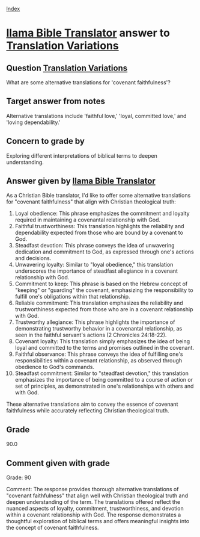 
[Index](../../index.md)
# [llama Bible Translator](../../answering_models/llama_Bible_Translator.md) answer to [Translation Variations](../../questions/Translation_Variations.md)

## Question [Translation Variations](../../questions/Translation_Variations.md)
What are some alternative translations for 'covenant faithfulness'?

## Target answer from notes
Alternative translations include 'faithful love,' 'loyal, committed love,' and 'loving dependability.'

## Concern to grade by
Exploring different interpretations of biblical terms to deepen understanding.

## Answer given by [llama Bible Translator](../../answering_models/llama_Bible_Translator.md)
As a Christian Bible translator, I'd like to offer some alternative translations for "covenant faithfulness" that align with Christian theological truth:

1. Loyal obedience: This phrase emphasizes the commitment and loyalty required in maintaining a covenantal relationship with God.
2. Faithful trustworthiness: This translation highlights the reliability and dependability expected from those who are bound by a covenant to God.
3. Steadfast devotion: This phrase conveys the idea of unwavering dedication and commitment to God, as expressed through one's actions and decisions.
4. Unwavering loyalty: Similar to "loyal obedience," this translation underscores the importance of steadfast allegiance in a covenant relationship with God.
5. Commitment to keep: This phrase is based on the Hebrew concept of "keeping" or "guarding" the covenant, emphasizing the responsibility to fulfill one's obligations within that relationship.
6. Reliable commitment: This translation emphasizes the reliability and trustworthiness expected from those who are in a covenant relationship with God.
7. Trustworthy allegiance: This phrase highlights the importance of demonstrating trustworthy behavior in a covenantal relationship, as seen in the faithful servant's actions (2 Chronicles 24:18-22).
8. Covenant loyalty: This translation simply emphasizes the idea of being loyal and committed to the terms and promises outlined in the covenant.
9. Faithful observance: This phrase conveys the idea of fulfilling one's responsibilities within a covenant relationship, as observed through obedience to God's commands.
10. Steadfast commitment: Similar to "steadfast devotion," this translation emphasizes the importance of being committed to a course of action or set of principles, as demonstrated in one's relationships with others and with God.

These alternative translations aim to convey the essence of covenant faithfulness while accurately reflecting Christian theological truth.

## Grade
90.0

## Comment given with grade
Grade: 90

Comment: The response provides thorough alternative translations of "covenant faithfulness" that align well with Christian theological truth and deepen understanding of the term. The translations offered reflect the nuanced aspects of loyalty, commitment, trustworthiness, and devotion within a covenant relationship with God. The response demonstrates a thoughtful exploration of biblical terms and offers meaningful insights into the concept of covenant faithfulness.
